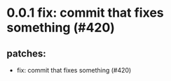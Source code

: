 # 0.0.1 fix: commit that fixes something (#420)

## patches:
* fix: commit that fixes something (#420)

